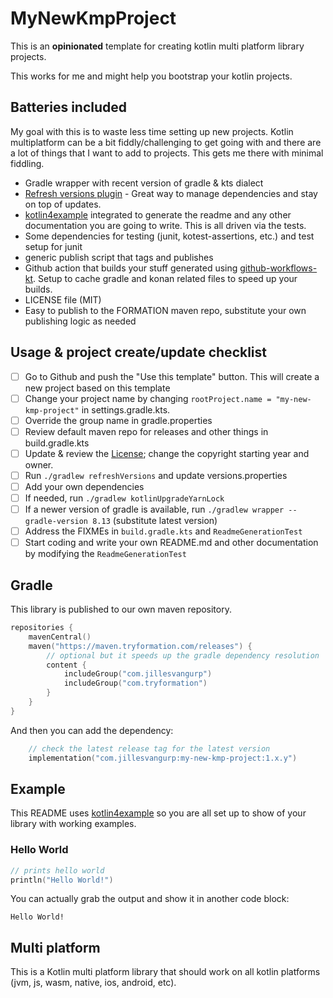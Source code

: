 # MyNewKmpProject

This is an **opinionated** template for creating kotlin multi platform library projects.

This works for me and might help you bootstrap your kotlin projects.

## Batteries included

My goal with this is to waste less time setting up new projects. Kotlin multiplatform can be a bit fiddly/challenging to get going with and there are a lot of things that I want to add to projects. This gets me there with minimal fiddling.

- Gradle wrapper with recent version of gradle & kts dialect
- [Refresh versions plugin](https://splitties.github.io/refreshVersions/) - Great way to manage dependencies and stay on top of updates.
- [kotlin4example](https://github.com/jillesvangurp/kotlin4example) integrated to generate the readme and any other documentation you are going to write. This is all driven via the tests.
- Some dependencies for testing (junit, kotest-assertions, etc.) and test setup for junit
- generic publish script that tags and publishes
- Github action that builds your stuff generated using [github-workflows-kt](https://github.com/typesafegithub/github-workflows-kt). Setup to cache gradle and konan related files to speed up your builds.
- LICENSE file (MIT)
- Easy to publish to the FORMATION maven repo, substitute your own publishing logic as needed

## Usage & project create/update checklist

- [ ] Go to Github and push the "Use this template" button. This will create a new project based on this template
- [ ] Change your project name by changing `rootProject.name = "my-new-kmp-project"` in settings.gradle.kts. 
- [ ] Override the group name in gradle.properties
- [ ] Review default maven repo for releases and other things in build.gradle.kts
- [ ] Update & review the [License](License); change the copyright starting year and owner.
- [ ] Run `./gradlew refreshVersions` and update versions.properties
- [ ] Add your own dependencies
- [ ] If needed, run `./gradlew kotlinUpgradeYarnLock`
- [ ] If a newer version of gradle is available, run `./gradlew wrapper --gradle-version 8.13` (substitute latest version)
- [ ] Address the FIXMEs in `build.gradle.kts` and `ReadmeGenerationTest`
- [ ] Start coding and write your own README.md and other documentation by modifying the `ReadmeGenerationTest`

## Gradle

This library is published to our own maven repository.

```kotlin
repositories {
    mavenCentral()
    maven("https://maven.tryformation.com/releases") {
        // optional but it speeds up the gradle dependency resolution
        content {
            includeGroup("com.jillesvangurp")
            includeGroup("com.tryformation")
        }
    }
}
```

And then you can add the dependency:

```kotlin
    // check the latest release tag for the latest version
    implementation("com.jillesvangurp:my-new-kmp-project:1.x.y")
```

## Example

This README uses [kotlin4example](https://github.com/jillesvangurp/kotlin4example) so you are all set up to show of your library with working examples.   

### Hello World

```kotlin
// prints hello world
println("Hello World!")
```

You can actually grab the output and show it in another code block:

```text
Hello World!
```

## Multi platform

This is a Kotlin multi platform library that should work on all kotlin platforms (jvm, js, wasm, native, ios, android, etc).

